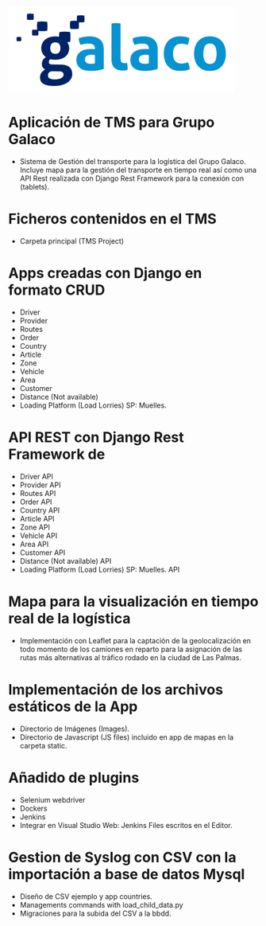 ![Este es el logotipo de Galaco](/images/logogalaco.png)
	
# Aplicación de TMS para Grupo Galaco 
- Sistema de Gestión del transporte para la logística del Grupo Galaco.
Incluye mapa para la gestión del transporte en tiempo real así como 
una API Rest realizada con Django Rest Framework para la conexión con
(tablets).

# Ficheros contenidos en el TMS
- Carpeta principal (TMS Project)

# Apps creadas con Django en formato CRUD
- Driver
- Provider
- Routes
- Order
- Country
- Article
- Zone
- Vehicle
- Area
- Customer
- Distance (Not available)
- Loading Platform (Load Lorries) SP: Muelles.

# API REST con Django Rest Framework de
- Driver API
- Provider API
- Routes API
- Order API
- Country API
- Article API
- Zone API
- Vehicle API
- Area API
- Customer API
- Distance (Not available) API
- Loading Platform (Load Lorries) SP: Muelles. API


# Mapa para la visualización en tiempo real de la logística
- Implementación con Leaflet para la captación de la geolocalización en todo momento
de los camiones en reparto para la asignación de las rutas más alternativas al tráfico 
rodado en la ciudad de Las Palmas.

# Implementación de los archivos estáticos de la App
- Directorio de Imágenes (Images).
- Directorio de Javascript (JS files) incluido en app de mapas en la carpeta static.

# Añadido de plugins
- Selenium webdriver 
- Dockers
- Jenkins
- Integrar en Visual Studio Web: Jenkins Files escritos en el Editor.

# Gestion de Syslog con CSV con la importación a base de datos Mysql

- Diseño de CSV ejemplo y app countries.
- Managements commands with load_child_data.py
- Migraciones para la subida del CSV a la bbdd.
